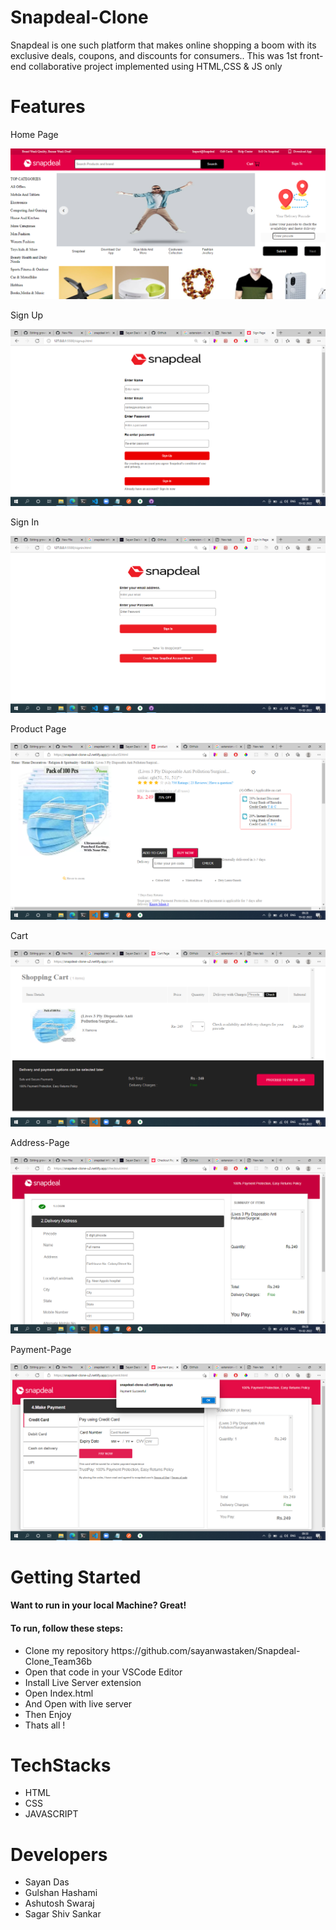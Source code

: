 # Snapdeal-Clone
Snapdeal is one such platform that makes online shopping a boom with its exclusive deals, coupons, and discounts for consumers.. This was 1st front-end collaborative project implemented using HTML,CSS & JS only

# Features
<p>Home Page </p>

![Home Page](./image/snapdeal_ss.PNG)

<p>Sign Up</p>

![Sign-Up](./image/s6.png)

<p>Sign In</p>

![Sign-In](./image/s0.png)

<p>Product Page</p>

![Product Page](./image/s1.png)

<p>Cart</p>

![Cart](./image/s2.png)

<p>Address-Page</p>

![Address-Page](./image/s3.png)

<p>Payment-Page</p>

![Payment-Page](./image/s5.png)

# Getting Started

<h4>Want to run in your local Machine? Great!<h4>

<h4>To run, follow these steps:</h4>

  <ul>
    <li>Clone my repository https://github.com/sayanwastaken/Snapdeal-Clone_Team36b </li>
    <li>Open that code in your VSCode Editor</li>
    <li>Install Live Server extension</li>
    <li>Open Index.html</li>
    <li>And Open with live server</li>
    <li>Then Enjoy</li>
    <li>Thats all !</li>
  </ul>
  
  # TechStacks
  <ul>
  <li>HTML</li>
  <li>CSS</li>
  <li>JAVASCRIPT</li>
  </ul>
  
  # Developers
<ul>
  <li>Sayan Das
  </li>
   <li>
     Gulshan Hashami
  </li>
   <li>
     Ashutosh Swaraj
  </li>
   <li>
    Sagar Shiv Sankar
  </li>
 
  </ul>
